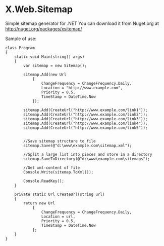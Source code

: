 X.Web.Sitemap
=============

Simple sitemap generator for .NET
You can download it from Nuget.org at http://nuget.org/packages/xsitemap/


Sample of use:


    class Program
    {    
        static void Main(string[] args)
        {
            var sitemap = new Sitemap();

            sitemap.Add(new Url
                {
                    ChangeFrequency = ChangeFrequency.Daily,
                    Location = "http://www.example.com",
                    Priority = 0.5,
                    TimeStamp = DateTime.Now
                });

            sitemap.Add(CreateUrl("http://www.example.com/link1"));
            sitemap.Add(CreateUrl("http://www.example.com/link2"));
            sitemap.Add(CreateUrl("http://www.example.com/link3"));
            sitemap.Add(CreateUrl("http://www.example.com/link4"));
            sitemap.Add(CreateUrl("http://www.example.com/link5"));


            //Save sitemap structure to file
            sitemap.Save(@"d:\www\example.com\sitemap.xml");

            //Split a large list into pieces and store in a directory
            sitemap.SaveToDirectory(@"d:\www\example.com\sitemaps");

            //Get xml-content of file
            Console.Write(sitemap.ToXml());

            Console.ReadKey();
        }

        private static Url CreateUrl(string url)
        {
            return new Url
                {
                    ChangeFrequency = ChangeFrequency.Daily,
                    Location = url,
                    Priority = 0.5,
                    TimeStamp = DateTime.Now
                };
        }
    }

